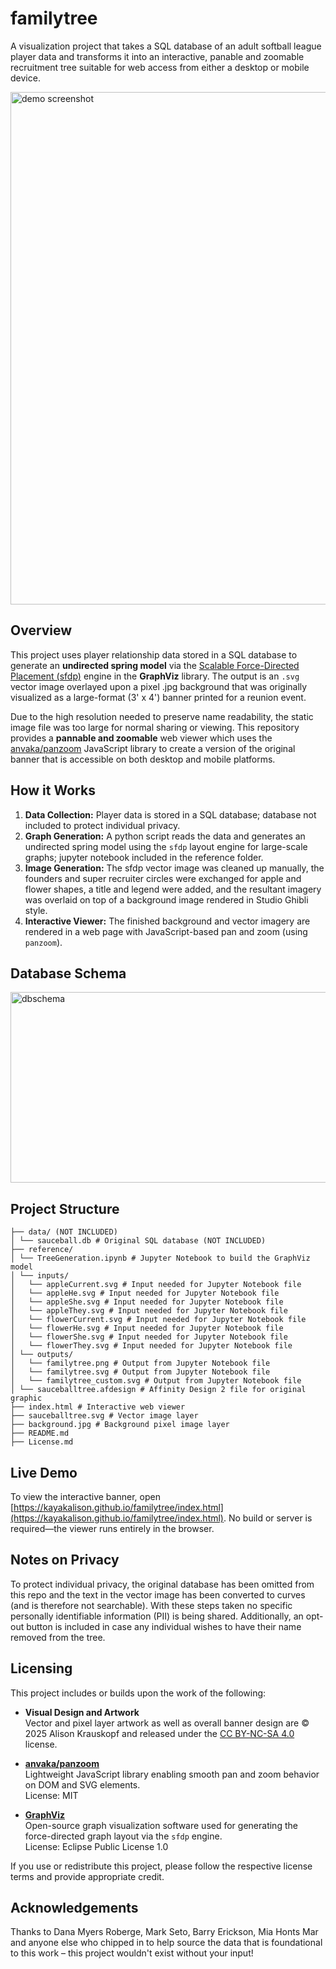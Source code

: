 # familytree
A visualization project that takes a SQL database of an adult softball league player data and transforms it into an interactive, panable and zoomable recruitment tree suitable for web access from either a desktop or mobile device.

<img width="1382" height="820" alt="demo screenshot" src="https://github.com/user-attachments/assets/8b7d3845-2300-4835-91db-7c9c696f041d" />

## Overview
This project uses player relationship data stored in a SQL database to generate an **undirected spring model** via the [Scalable Force-Directed Placement (sfdp)](https://graphviz.org/) engine in the **GraphViz** library. The output is an `.svg` vector image overlayed upon a pixel .jpg background that was originally visualized as a large-format (3' x 4') banner printed for a reunion event.

Due to the high resolution needed to preserve name readability, the static image file was too large for normal sharing or viewing. This repository provides a **pannable and zoomable** web viewer which uses the [anvaka/panzoom](https://github.com/anvaka/panzoom) JavaScript library to create a version of the original banner that is accessible on both desktop and mobile platforms.

## How it Works
1. **Data Collection:** Player data is stored in a SQL database; database not included to protect individual privacy.
2. **Graph Generation:** A python script reads the data and generates an undirected spring model using the `sfdp` layout engine for large-scale graphs; jupyter notebook included in the reference folder.
3. **Image Generation:** The sfdp vector image was cleaned up manually, the founders and super recruiter circles were exchanged for apple and flower shapes, a title and legend were added, and the resultant imagery was overlaid on top of a background image rendered in Studio Ghibli style.
4. **Interactive Viewer:** The finished background and vector imagery are rendered in a web page with JavaScript-based pan and zoom (using `panzoom`).

## Database Schema
<img width="1252" height="305" alt="dbschema" src="https://github.com/user-attachments/assets/ce7b5bfd-83c6-45c6-b563-c8dcb50764e2" />

## Project Structure
```
├── data/ (NOT INCLUDED)
│ └── sauceball.db # Original SQL database (NOT INCLUDED)
├── reference/
│ └── TreeGeneration.ipynb # Jupyter Notebook to build the GraphViz model
│ └── inputs/
│   └── appleCurrent.svg # Input needed for Jupyter Notebook file
│   └── appleHe.svg # Input needed for Jupyter Notebook file
│   └── appleShe.svg # Input needed for Jupyter Notebook file
│   └── appleThey.svg # Input needed for Jupyter Notebook file
│   └── flowerCurrent.svg # Input needed for Jupyter Notebook file
│   └── flowerHe.svg # Input needed for Jupyter Notebook file
│   └── flowerShe.svg # Input needed for Jupyter Notebook file
│   └── flowerThey.svg # Input needed for Jupyter Notebook file
│ └── outputs/
│   └── familytree.png # Output from Jupyter Notebook file
│   └── familytree.svg # Output from Jupyter Notebook file
│   └── familytree_custom.svg # Output from Jupyter Notebook file
│ └── sauceballtree.afdesign # Affinity Design 2 file for original graphic
├── index.html # Interactive web viewer
├── sauceballtree.svg # Vector image layer
├── background.jpg # Background pixel image layer
├── README.md
├── License.md
```

## Live Demo
To view the interactive banner, open [https://kayakalison.github.io/familytree/index.html](https://kayakalison.github.io/familytree/index.html). No build or server is required—the viewer runs entirely in the browser.

## Notes on Privacy
To protect individual privacy, the original database has been omitted from this repo and the text in the vector image has been converted to curves (and is therefore not searchable). With these steps taken no specific personally identifiable information (PII) is being shared. Additionally, an opt-out button is included in case any individual wishes to have their name removed from the tree.

## Licensing
This project includes or builds upon the work of the following:

- **Visual Design and Artwork**  
  Vector and pixel layer artwork as well as overall banner design are © 2025 Alison Krauskopf and released under the [CC BY-NC-SA 4.0](https://creativecommons.org/licenses/by-nc-sa/4.0/) license.

- **[anvaka/panzoom](https://github.com/anvaka/panzoom)**  
  Lightweight JavaScript library enabling smooth pan and zoom behavior on DOM and SVG elements.  
  License: MIT

- **[GraphViz](https://graphviz.org/)**  
  Open-source graph visualization software used for generating the force-directed graph layout via the `sfdp` engine.  
  License: Eclipse Public License 1.0

If you use or redistribute this project, please follow the respective license terms and provide appropriate credit.

## Acknowledgements
Thanks to Dana Myers Roberge, Mark Seto, Barry Erickson, Mia Honts Mar and anyone else who chipped in to help source the data that is foundational to this work – this project wouldn't exist without your input!
